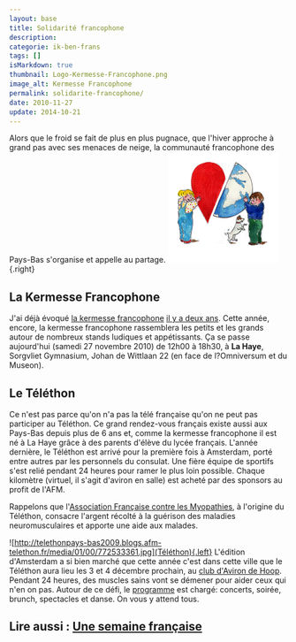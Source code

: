 ```yaml
---
layout: base
title: Solidarité francophone
description: 
categorie: ik-ben-frans
tags: []
isMarkdown: true
thumbnail: Logo-Kermesse-Francophone.png
image_alt: Kermesse Francophone
permalink: solidarite-francophone/
date: 2010-11-27
update: 2014-10-21
---
```




Alors que le froid se fait de plus en plus pugnace, que l'hiver approche à grand pas avec ses menaces de neige, la communauté francophone des Pays-Bas s'organise et appelle au partage.
![Kermesse Francophone](Logo-Kermesse-Francophone.png){.right}

## La Kermesse Francophone
J'ai déjà évoqué [la kermesse francophone](http://www.kermessefrancophone.nl/navigatie1.htm) [il y a deux ans](/une-semaine-francaise). Cette année, encore, la kermesse francophone rassemblera les petits et les grands autour de nombreux stands ludiques et appétissants. Ça se passe aujourd'hui (samedi 27 novembre 2010) de 12h00 à 18h30, à **La Haye**, Sorgvliet Gymnasium, Johan de Wittlaan 22 (en face de l?Omniversum et du Museon).

## Le Téléthon

Ce n'est pas parce qu'on n'a pas la télé française qu'on ne peut pas participer au Téléthon. Ce grand rendez-vous français existe aussi aux Pays-Bas depuis plus de 6 ans et, comme la kermesse francophone il est né à La Haye grâce à des parents d'élève du lycée français. L'année dernière, le Téléthon est arrivé pour la première fois à Amsterdam, porté entre autres par les personnels du consulat. Une fière équipe de sportifs s'est relié pendant 24 heures pour ramer le plus loin possible. Chaque kilomètre (virtuel, il s'agit d'aviron en salle) est acheté par des sponsors au profit de l'AFM. 

Rappelons que l'[Association Française contre les Myopathies](http://www.afm-telethon.fr/decouvrir-l-afm/), à l'origine du Téléthon, consacre l'argent récolté à la guérison des maladies neuromusculaires et apporte une aide aux malades.

![http://telethonpays-bas2009.blogs.afm-telethon.fr/media/01/00/772533361.jpg](Téléthon){.left}
L'édition d'Amsterdam a si bien marché que cette année c'est dans cette ville que le Téléthon aura lieu les 3 et 4 décembre prochain, au [club d'Aviron de Hoop](http://dehooptest.wordpress.com/). Pendant 24 heures, des muscles sains vont se démener pour aider ceux qui n'en on pas. Autour de ce défi, le [programme](http://telethonpays-bas2009.blogs.afm-telethon.fr/programme/) est chargé: concerts, soirée, brunch, spectacles et danse. On vous y attend tous.

Lire aussi : [Une semaine française](/une-semaine-francaise)
---